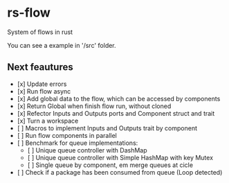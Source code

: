 # rs-flow
System of flows in rust

You can see a example in '/src' folder.

## Next feautures
<ul>
  <li>[x] Update errors </li>
  <li>[x] Run flow async </li>
  <li>[x] Add global data to the flow, which can be accessed by components</li>
  <li>[x] Return Global when finish flow run, without cloned</li>
  <li>[x] Refector Inputs and Outputs ports and Component struct and trait </li>
  <li>[x] Turn a workspace</li>
  <li>[ ] Macros to implement Inputs and Outputs trait by component</li>
  <li>[ ] Run flow components in parallel </li>
  <li>[ ] Benchmark for queue implementations:
    <ul>
      <li>[ ] Unique queue controller with DashMap</li>
      <li>[ ] Unique queue controller with Simple HashMap with key Mutex</li>
      <li>[ ] Single queue by component, em merge queues at cicle</li>
    </ul>
  <li>[ ] Check if a package has been consumed from queue (Loop detected) </li>
</ul>
